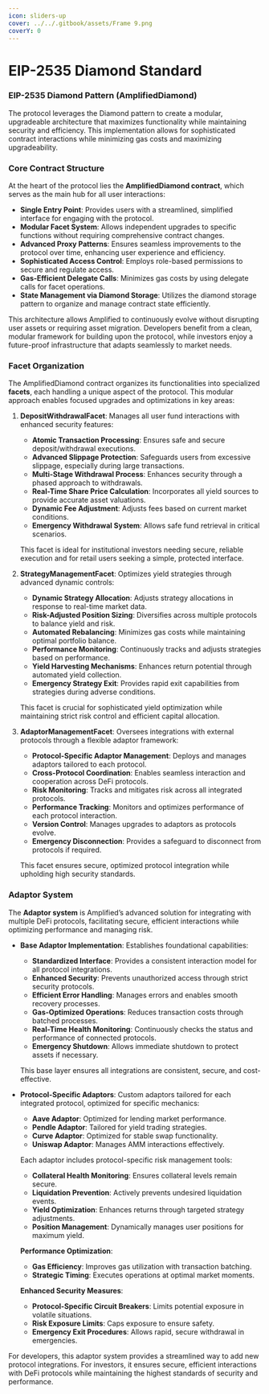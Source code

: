 ```yaml
---
icon: sliders-up
cover: ../../.gitbook/assets/Frame 9.png
coverY: 0
---
```


# EIP-2535 Diamond Standard

### **EIP-2535 Diamond Pattern (AmplifiedDiamond)**

The protocol leverages the Diamond pattern to create a modular, upgradeable architecture that maximizes functionality while maintaining security and efficiency. This implementation allows for sophisticated contract interactions while minimizing gas costs and maximizing upgradeability.

### **Core Contract Structure**

At the heart of the protocol lies the **AmplifiedDiamond contract**, which serves as the main hub for all user interactions:

* **Single Entry Point**: Provides users with a streamlined, simplified interface for engaging with the protocol.
* **Modular Facet System**: Allows independent upgrades to specific functions without requiring comprehensive contract changes.
* **Advanced Proxy Patterns**: Ensures seamless improvements to the protocol over time, enhancing user experience and efficiency.
* **Sophisticated Access Control**: Employs role-based permissions to secure and regulate access.
* **Gas-Efficient Delegate Calls**: Minimizes gas costs by using delegate calls for facet operations.
* **State Management via Diamond Storage**: Utilizes the diamond storage pattern to organize and manage contract state efficiently.

This architecture allows Amplified to continuously evolve without disrupting user assets or requiring asset migration. Developers benefit from a clean, modular framework for building upon the protocol, while investors enjoy a future-proof infrastructure that adapts seamlessly to market needs.

### **Facet Organization**

The AmplifiedDiamond contract organizes its functionalities into specialized **facets**, each handling a unique aspect of the protocol. This modular approach enables focused upgrades and optimizations in key areas:

1.  **DepositWithdrawalFacet**: Manages all user fund interactions with enhanced security features:

    * **Atomic Transaction Processing**: Ensures safe and secure deposit/withdrawal executions.
    * **Advanced Slippage Protection**: Safeguards users from excessive slippage, especially during large transactions.
    * **Multi-Stage Withdrawal Process**: Enhances security through a phased approach to withdrawals.
    * **Real-Time Share Price Calculation**: Incorporates all yield sources to provide accurate asset valuations.
    * **Dynamic Fee Adjustment**: Adjusts fees based on current market conditions.
    * **Emergency Withdrawal System**: Allows safe fund retrieval in critical scenarios.

    This facet is ideal for institutional investors needing secure, reliable execution and for retail users seeking a simple, protected interface.
2.  **StrategyManagementFacet**: Optimizes yield strategies through advanced dynamic controls:

    * **Dynamic Strategy Allocation**: Adjusts strategy allocations in response to real-time market data.
    * **Risk-Adjusted Position Sizing**: Diversifies across multiple protocols to balance yield and risk.
    * **Automated Rebalancing**: Minimizes gas costs while maintaining optimal portfolio balance.
    * **Performance Monitoring**: Continuously tracks and adjusts strategies based on performance.
    * **Yield Harvesting Mechanisms**: Enhances return potential through automated yield collection.
    * **Emergency Strategy Exit**: Provides rapid exit capabilities from strategies during adverse conditions.

    This facet is crucial for sophisticated yield optimization while maintaining strict risk control and efficient capital allocation.
3.  **AdaptorManagementFacet**: Oversees integrations with external protocols through a flexible adaptor framework:

    * **Protocol-Specific Adaptor Management**: Deploys and manages adaptors tailored to each protocol.
    * **Cross-Protocol Coordination**: Enables seamless interaction and cooperation across DeFi protocols.
    * **Risk Monitoring**: Tracks and mitigates risk across all integrated protocols.
    * **Performance Tracking**: Monitors and optimizes performance of each protocol interaction.
    * **Version Control**: Manages upgrades to adaptors as protocols evolve.
    * **Emergency Disconnection**: Provides a safeguard to disconnect from protocols if required.

    This facet ensures secure, optimized protocol integration while upholding high security standards.

### **Adaptor System**

The **Adaptor system** is Amplified’s advanced solution for integrating with multiple DeFi protocols, facilitating secure, efficient interactions while optimizing performance and managing risk.

*   **Base Adaptor Implementation**: Establishes foundational capabilities:

    * **Standardized Interface**: Provides a consistent interaction model for all protocol integrations.
    * **Enhanced Security**: Prevents unauthorized access through strict security protocols.
    * **Efficient Error Handling**: Manages errors and enables smooth recovery processes.
    * **Gas-Optimized Operations**: Reduces transaction costs through batched processes.
    * **Real-Time Health Monitoring**: Continuously checks the status and performance of connected protocols.
    * **Emergency Shutdown**: Allows immediate shutdown to protect assets if necessary.

    This base layer ensures all integrations are consistent, secure, and cost-effective.
*   **Protocol-Specific Adaptors**: Custom adaptors tailored for each integrated protocol, optimized for specific mechanics:

    * **Aave Adaptor**: Optimized for lending market performance.
    * **Pendle Adaptor**: Tailored for yield trading strategies.
    * **Curve Adaptor**: Optimized for stable swap functionality.
    * **Uniswap Adaptor**: Manages AMM interactions effectively.

    Each adaptor includes protocol-specific risk management tools:

    * **Collateral Health Monitoring**: Ensures collateral levels remain secure.
    * **Liquidation Prevention**: Actively prevents undesired liquidation events.
    * **Yield Optimization**: Enhances returns through targeted strategy adjustments.
    * **Position Management**: Dynamically manages user positions for maximum yield.

    **Performance Optimization**:

    * **Gas Efficiency**: Improves gas utilization with transaction batching.
    * **Strategic Timing**: Executes operations at optimal market moments.

    **Enhanced Security Measures**:

    * **Protocol-Specific Circuit Breakers**: Limits potential exposure in volatile situations.
    * **Risk Exposure Limits**: Caps exposure to ensure safety.
    * **Emergency Exit Procedures**: Allows rapid, secure withdrawal in emergencies.

For developers, this adaptor system provides a streamlined way to add new protocol integrations. For investors, it ensures secure, efficient interactions with DeFi protocols while maintaining the highest standards of security and performance.
